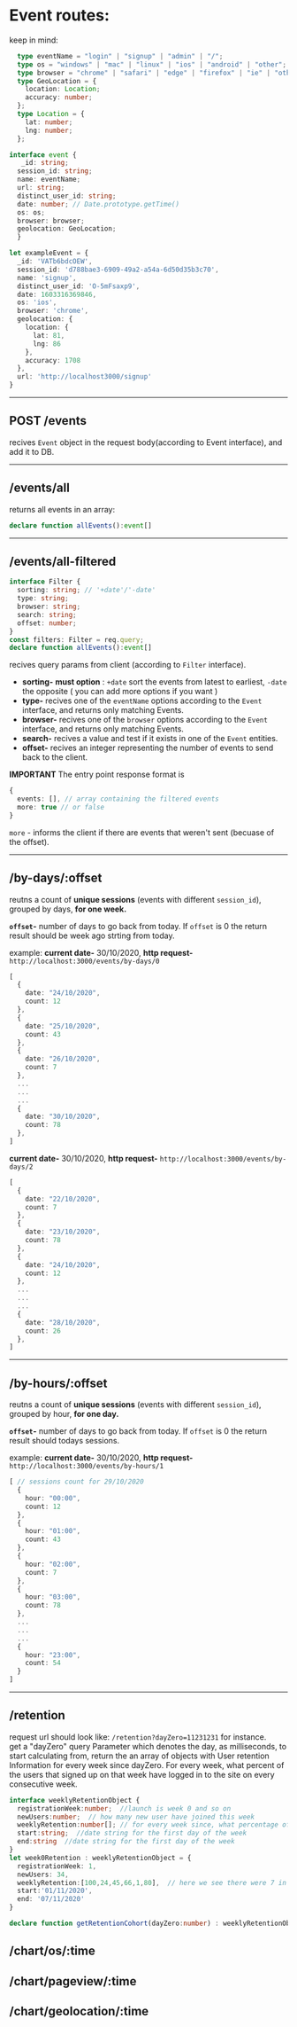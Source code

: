 # Event routes:
keep in mind:
```typeScript
  type eventName = "login" | "signup" | "admin" | "/";
  type os = "windows" | "mac" | "linux" | "ios" | "android" | "other";
  type browser = "chrome" | "safari" | "edge" | "firefox" | "ie" | "other";
  type GeoLocation = {
    location: Location;
    accuracy: number;
  };
  type Location = {
    lat: number;
    lng: number;
  };

interface event {
   _id: string;
  session_id: string;
  name: eventName;
  url: string;
  distinct_user_id: string;
  date: number; // Date.prototype.getTime()
  os: os;
  browser: browser;
  geolocation: GeoLocation;
  }

let exampleEvent = {
  _id: 'VATb6bdcOEW', 
  session_id: 'd788bae3-6909-49a2-a54a-6d50d35b3c70',  
  name: 'signup',  
  distinct_user_id: 'O-5mFsaxp9',  
  date: 1603316369846,  
  os: 'ios',  
  browser: 'chrome',  
  geolocation: {  
    location: {
      lat: 81,
      lng: 86
    },  
    accuracy: 1708
  },  
  url: 'http://localhost3000/signup'
}
```
---

## POST /events
recives `Event` object in the request body(according to Event interface), and add it to DB. 

---
## /events/all
returns all events in an array:
```typescript
declare function allEvents():event[]
```
---

## /events/all-filtered

```typescript
interface Filter {
  sorting: string; // '+date'/'-date'
  type: string; 
  browser: string;
  search: string;
  offset: number;
}
const filters: Filter = req.query;
declare function allEvents():event[]
```

recives query params from client (according to ```Filter``` interface).

* __sorting-__ __must option__ : `+date` sort the events from latest to earliest, `-date` the opposite ( you can add more options if you want )
* __type-__ recives one of the `eventName` options according to the `Event` interface, and returns only matching Events.
* __browser-__ recives one of the `browser` options according to the `Event` interface, and returns only matching Events.
* __search-__ recives a value and test if it exists in one of the `Event` entities.
* __offset-__ recives an integer representing the number of events to send back to the client.

__IMPORTANT__
The entry point response format is
```typescript
{
  events: [], // array containing the filtered events
  more: true // or false
}
```
`more` - informs the client if there are events that weren't sent (becuase of the offset).

---
## /by-days/:offset

reutns a count of __unique sessions__ (events with different `session_id`), grouped by days, __for one week.__

__`offset`-__ number of days to go back from today. If `offset` is 0 the return result should be week ago strting from today.

example: __current date-__ 30/10/2020, __http request-__ `http://localhost:3000/events/by-days/0` 
```typescript
[
  {
    date: "24/10/2020",
    count: 12
  }, 
  {
    date: "25/10/2020",
    count: 43
  }, 
  {
    date: "26/10/2020",
    count: 7
  }, 
  ...
  ...
  ...
  {
    date: "30/10/2020",
    count: 78
  }, 
]

```

__current date-__ 30/10/2020, __http request-__ `http://localhost:3000/events/by-days/2` 
```typescript
[
  {
    date: "22/10/2020",
    count: 7
  }, 
  {
    date: "23/10/2020",
    count: 78
  }, 
  {
    date: "24/10/2020",
    count: 12
  }, 
  ...
  ...
  ...
  {
    date: "28/10/2020",
    count: 26
  }, 
]

```
---

## /by-hours/:offset

reutns a count of __unique sessions__ (events with different `session_id`), grouped by hour, __for one day.__

__`offset`-__ number of days to go back from today. If `offset` is 0 the return result should todays sessions.

example: __current date-__ 30/10/2020, __http request-__ `http://localhost:3000/events/by-hours/1` 
```typescript
[ // sessions count for 29/10/2020
  {
    hour: "00:00",
    count: 12
  }, 
  {
    hour: "01:00",
    count: 43
  }, 
  {
    hour: "02:00",
    count: 7
  }, 
  {
    hour: "03:00",
    count: 78
  }, 
  ...
  ...
  ...
  {
    hour: "23:00",
    count: 54
  }
]

```
---

## /retention
request url should look like: `/retention?dayZero=11231231` for instance.   
get a "dayZero" query Parameter which denotes the day, as milliseconds, to start calculating from, return the an array of objects with User retention Information for every week since dayZero.
For every week, what percent of the users that signed up on that week have logged in to the site on every consecutive week.
```typescript
interface weeklyRetentionObject {
  registrationWeek:number;  //launch is week 0 and so on
  newUsers:number;  // how many new user have joined this week
  weeklyRetention:number[]; // for every week since, what percentage of the users came back. weeklyRetention[0] is always 100% because it's the week of registration  
  start:string;  //date string for the first day of the week
  end:string  //date string for the first day of the week
}
let week0Retention : weeklyRetentionObject = {
  registrationWeek: 1, 
  newUsers: 34, 
  weeklyRetention:[100,24,45,66,1,80],  // here we see there were 7 in total since week 1 has data for 6 weeks 
  start:'01/11/2020',
  end: '07/11/2020'
} 

declare function getRetentionCohort(dayZero:number) : weeklyRetentionObject[]
```


## /chart/os/:time

## /chart/pageview/:time


## /chart/geolocation/:time


<!-- ## /today
gets events from today
```typescript
declare function getToday() : event[] 
```
--- -->
<!-- ## /week
gets events from the last 7 days
```typescript
declare function getWeek() : event[] 
```
--- -->


<!-- ## /:eventId
return an event by its Id
```typescript
declare function getEventById():event
``` -->

<!-- ## /chart/timeonurl/allusers
return array of objects. 
every object need to seem like {_"userId": string, "username": string, "login": number, "signin": number, "admin": number, "home": number_}.
every object show unique user and the counter of his events URL's time in seconds.

## /chart/timeonurl/inhours
return array of objects. 
every object need to seem like {_id:string ,url:string, date:number_}.
every object show every event info with date that implements the time in hours of the event. -->

